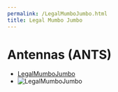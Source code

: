 ```yaml
---
permalink: /LegalMumboJumbo.html
title: Legal Mumbo Jumbo
---
```


<!--
LegalMumboJumbo.md v1.0.3.0
Antennas (ANTS)
created: 01 Feb 2022
updated: 07 Mar 2022
-->

# Antennas (ANTS)

* [LegalMumboJumbo](/LegalMumboJumbo/License.htm)
* ![LegalMumboJumbo](/LegalMumboJumbo/FORUM-01.png)
<!-- * ![LegalMumboJumbo](/LegalMumboJumbo/Forum-Beale-explicit-permission) -->

<!-- this file CC BY-NC-ND 3.0 Unported by zer0Kerbal-->
